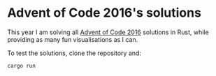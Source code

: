 # Advent of Code 2016's solutions

This year I am solving all [Advent of Code 2016](https://adventofcode.com/2016/) solutions in Rust, while providing as many fun visualisations as I can.

To test the solutions, clone the repository and:
```shell
cargo run
```